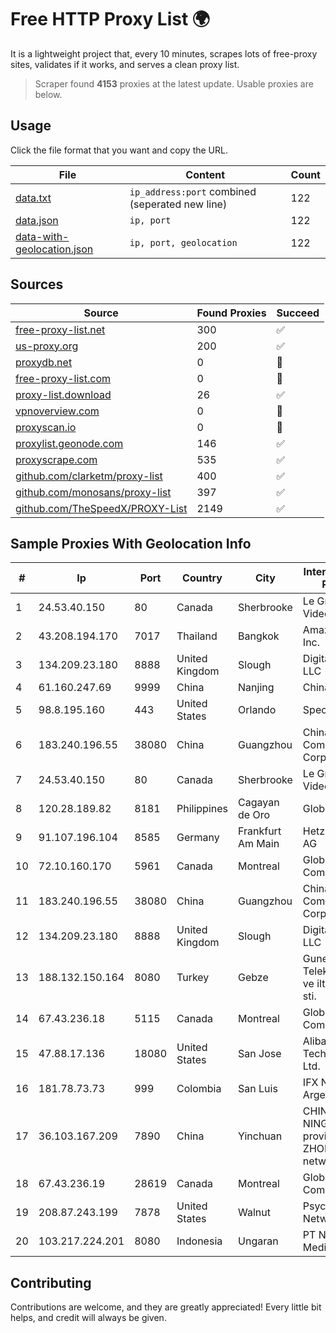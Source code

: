 
# Free HTTP Proxy List 🌍

It is a lightweight project that, every 10 minutes, scrapes lots of free-proxy sites, validates if it works, and serves a clean proxy list.


> Scraper found **4153** proxies at the latest update. Usable proxies are below.

## Usage

Click the file format that you want and copy the URL.


|File|Content|Count|
|----|-------|-----|
|[data.txt](https://raw.githubusercontent.com/themiralay/Proxy-List-World/master/data.txt)|`ip_address:port` combined (seperated new line)|122|
|[data.json](https://raw.githubusercontent.com/themiralay/Proxy-List-World/master/data.json)|`ip, port`|122|
|[data-with-geolocation.json](https://raw.githubusercontent.com/themiralay/Proxy-List-World/master/data-with-geolocation.json)|`ip, port, geolocation`|122|

## Sources

|Source|Found Proxies|Succeed|
|------|-------------|-------|
|[free-proxy-list.net](https://free-proxy-list.net)|300|✅|
|[us-proxy.org](https://www.us-proxy.org)|200|✅|
|[proxydb.net](http://proxydb.net)|0|🚫|
|[free-proxy-list.com](https://free-proxy-list.com/?page=&port=&type%5B%5D=http&type%5B%5D=https&up_time=0&search=Search)|0|🚫|
|[proxy-list.download](https://www.proxy-list.download/HTTP)|26|✅|
|[vpnoverview.com](https://vpnoverview.com/privacy/anonymous-browsing/free-proxy-servers)|0|🚫|
|[proxyscan.io](https://www.proxyscan.io)|0|🚫|
|[proxylist.geonode.com](https://proxylist.geonode.com/api/proxy-list?limit=300&page=1&sort_by=lastChecked&sort_type=desc&protocols=http,https)|146|✅|
|[proxyscrape.com](https://api.proxyscrape.com/v2/?request=displayproxies&protocol=http&timeout=10000&country=all&ssl=all&anonymity=all)|535|✅|
|[github.com/clarketm/proxy-list](https://raw.githubusercontent.com/clarketm/proxy-list/master/proxy-list-raw.txt)|400|✅|
|[github.com/monosans/proxy-list](https://raw.githubusercontent.com/monosans/proxy-list/main/proxies/http.txt)|397|✅|
|[github.com/TheSpeedX/PROXY-List](https://raw.githubusercontent.com/TheSpeedX/PROXY-List/master/http.txt)|2149|✅|


## Sample Proxies With Geolocation Info

|#|Ip|Port|Country|City|Internet Service Provider|
|-|--|----|-------|----|-------------------------|
|1|24.53.40.150|80|Canada|Sherbrooke|Le Groupe Videotron Ltee|
|2|43.208.194.170|7017|Thailand|Bangkok|Amazon.com, Inc.|
|3|134.209.23.180|8888|United Kingdom|Slough|DigitalOcean, LLC|
|4|61.160.247.69|9999|China|Nanjing|China Telecom|
|5|98.8.195.160|443|United States|Orlando|Spectrum|
|6|183.240.196.55|38080|China|Guangzhou|China Mobile Communications Corporation|
|7|24.53.40.150|80|Canada|Sherbrooke|Le Groupe Videotron Ltee|
|8|120.28.189.82|8181|Philippines|Cagayan de Oro|Globe Telecom|
|9|91.107.196.104|8585|Germany|Frankfurt Am Main|Hetzner Online AG|
|10|72.10.160.170|5961|Canada|Montreal|GloboTech Communications|
|11|183.240.196.55|38080|China|Guangzhou|China Mobile Communications Corporation|
|12|134.209.23.180|8888|United Kingdom|Slough|DigitalOcean, LLC|
|13|188.132.150.164|8080|Turkey|Gebze|Guneydogu Telekom int.bil. ve ilt. hiz. tic. ltd. sti.|
|14|67.43.236.18|5115|Canada|Montreal|GloboTech Communications|
|15|47.88.17.136|18080|United States|San Jose|Alibaba (US) Technology Co., Ltd.|
|16|181.78.73.73|999|Colombia|San Luis|IFX Networks Argentina S.R.L|
|17|36.103.167.209|7890|China|Yinchuan|CHINANET NINGXIA province ZHONGWEI IDC network|
|18|67.43.236.19|28619|Canada|Montreal|GloboTech Communications|
|19|208.87.243.199|7878|United States|Walnut|Psychz Networks|
|20|103.217.224.201|8080|Indonesia|Ungaran|PT Nesta Indo Media|



## Contributing

Contributions are welcome, and they are greatly appreciated! Every
little bit helps, and credit will always be given.

